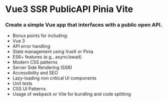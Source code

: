 # Vue3 SSR PublicAPI Pinia Vite

### Create a simple Vue app that interfaces with a public open API.

* Bonus points for including:
* Vue 3
* API error handling
* State management using VueX or Pinia
* ES6+ features (e.g., async/await)
* Modern CSS patterns
* Server Side Rendering (SSR)
* Accessibility and SEO
* Lazy-loading non critical UI components
* Unit tests
* CSS UI Patterns
* Usage of webpack or Vite for bundling and code splitting
